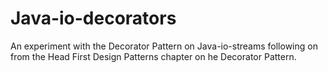 # Java-io-decorators

An experiment with the Decorator Pattern on Java-io-streams following on from the Head First Design Patterns chapter
 on he Decorator Pattern.